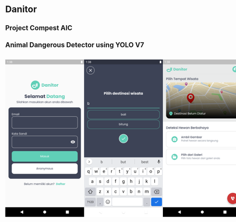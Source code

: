 # Danitor

## Project Compest AIC

## Animal Dangerous Detector using YOLO V7

<br>
<div style="display: flex;">
  <img src="https://raw.githubusercontent.com/ToKu404/danitor/main/screenshoot/ss_2.png" alt="img2"  height="500">
  <img src="https://raw.githubusercontent.com/ToKu404/danitor/main/screenshoot/ss_1.png" alt="img1" height="500">
  <img src="https://raw.githubusercontent.com/ToKu404/danitor/main/screenshoot/ss_3.png" alt="img3" height="500">
</div>
